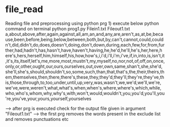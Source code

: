 # file_read
Reading file and preprocessing using python
prg 1)  execute below python command on terminal
	python prog1.py Filein1.txt Fileout1.txt a,about,above,after,again,against,all,am,an,and,any,are,aren't,as,at,be,because,been,before,being,below,between,both,but,by,can't,cannot,could,couldn't,did,didn't,do,does,doesn't,doing,don't,down,during,each,few,for,from,further,had,hadn't,has,hasn't,have,haven't,having,he,he'd,he'll,he's,her,here,here's,hers,herself,him,himself,his,how,how's,i,i'd,i'll,i'm,i've,if,in,into,is,isn't,it,it's,its,itself,let's,me,more,most,mustn't,my,myself,no,nor,not,of,off,on,once,only,or,other,ought,our,ours,ourselves,out,over,own,same,shan't,she,she'd,she'll,she's,should,shouldn't,so,some,such,than,that,that's,the,their,theirs,them,themselves,then,there,there's,these,they,they'd,they'll,they're,they've,this,those,through,to,too,under,until,up,very,was,wasn't,we,we'd,we'll,we're,we've,were,weren't,what,what's,when,when's,where,where's,which,while,who,who's,whom,why,why's,with,won't,would,wouldn't,you,you'd,you'll,you're,you've,your,yours,yourself,yourselves

--> after prg is executed check for the output file given in argument "Fileout1.txt"
--> the first prg removes the words present in the exclude list and removes punctuations etc
